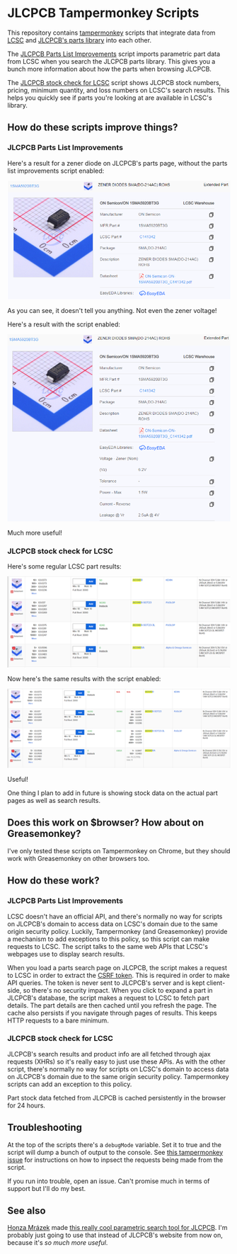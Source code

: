 # JLCPCB Tampermonkey Scripts

This repository contains [tampermonkey](https://www.tampermonkey.net/) scripts that integrate data from [LCSC](https://lcsc.com/) and [JLCPCB's parts library](https://jlcpcb.com/parts/) into each other. 

The [JLCPCB Parts List Improvements](jlcpcb-parts-tampermonkey.js) script imports parametric part data from LCSC when you search the JLCPCB parts library. This gives you a bunch more information about how the parts when browsing JLCPCB.

The [JLCPCB stock check for LCSC](lcsc-jlpcb-stock-check.js) script shows JLCPCB stock numbers, pricing, minimum quantity, and loss numbers on LCSC's search results. This helps you quickly see if parts you're looking at are available in LCSC's library.

## How do these scripts improve things?

### JLCPCB Parts List Improvements

Here's a result for a zener diode on JLCPCB's parts page, without the parts list improvements script enabled:

![JLCPCB part - no script](jlcpcb_parts_no_script.png)

As you can see, it doesn't tell you anything. Not even the zener voltage!

Here's a result with the script enabled:

![JLCPCB part - with script](jlcpcb_parts_with_script.png)

Much more useful!

### JLCPCB stock check for LCSC

Here's some regular LCSC part results:

![LCSC search - no script](lcsc_parts_without_script.png)

Now here's the same results with the script enabled:

![LCSC search - with script](lcsc_parts_with_script.png)

Useful!

One thing I plan to add in future is showing stock data on the actual part pages as well as search results.

## Does this work on $browser? How about on Greasemonkey?

I've only tested these scripts on Tampermonkey on Chrome, but they should work with Greasemonkey on other browsers too.

## How do these work?

### JLCPCB Parts List Improvements

LCSC doesn't have an official API, and there's normally no way for scripts on JLCPCB's domain to access data on LCSC's domain due to the same origin security policy. Luckily, Tampermonkey (and Greasemonkey) provide a mechanism to add exceptions to this policy, so this script can make requests to LCSC. The script talks to the same web APIs that LCSC's webpages use to display search results.

When you load a parts search page on JLCPCB, the script makes a request to LCSC in order to extract the [CSRF token](https://en.wikipedia.org/wiki/Cross-site_request_forgery). This is required in order to make API queries. The token is never sent to JLCPCB's server and is kept client-side, so there's no security impact. When you click to expand a part in JLCPCB's database, the script makes a request to LCSC to fetch part details. The part details are then cached until you refresh the page. The cache also persists if you navigate through pages of results. This keeps HTTP requests to a bare minimum.

### JLCPCB stock check for LCSC

JLCPCB's search results and product info are all fetched through ajax requests (XHRs) so it's really easy to just use these APIs. As with the other script, there's normally no way for scripts on LCSC's domain to access data on JLCPCB's domain due to the same origin security policy. Tampermonkey scripts can add an exception to this policy.

Part stock data fetched from JLCPCB is cached persistently in the browser for 24 hours.

## Troubleshooting

At the top of the scripts there's a `debugMode` variable. Set it to true and the script will dump a bunch of output to the console. See [this tampermonkey issue](https://github.com/Tampermonkey/tampermonkey/issues/561) for instructions on how to inpsect the requests being made from the script.

If you run into trouble, open an issue. Can't promise much in terms of support but I'll do my best.

## See also

[Honza Mrázek](https://twitter.com/yaqwsx_cz) made [this really cool parametric search tool for JLCPCB](https://yaqwsx.github.io/jlcparts/). I'm probably just going to use that instead of JLCPCB's website from now on, because it's _so much more useful_.
